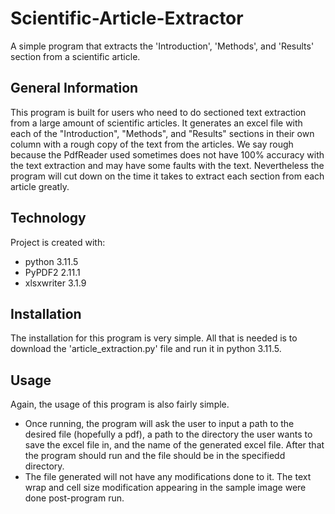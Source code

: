 # Scientific-Article-Extractor
A simple program that extracts the 'Introduction', 'Methods', and 'Results' section from a scientific article. 
## General Information
This program is built for users who need to do sectioned text extraction from a large amount of scientific articles. It generates an excel file with each of the "Introduction", "Methods", and "Results" sections in their own column with a rough copy of the text from the articles. We say rough because the PdfReader used sometimes does not have 100% accuracy with the text extraction and may have some faults with the text. Nevertheless the program will cut down on the time it takes to extract each section from each article greatly.
## Technology
Project is created with:
* python 3.11.5
* PyPDF2 2.11.1
* xlsxwriter 3.1.9
## Installation
The installation for this program is very simple. All that is needed is to download the 'article_extraction.py' file and run it in python 3.11.5.
## Usage
Again, the usage of this program is also fairly simple.
* Once running, the program will ask the user to input a path to the desired file (hopefully a pdf), a path to the directory the user wants to save the excel file in, and the name of the generated excel file. After that the program should run and the file should be in the specifiedd directory.
* The file generated will not have any modifications done to it. The text wrap and cell size modification appearing in the sample image were done post-program run.

